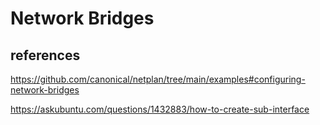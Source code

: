 # Network Bridges

## references

<https://github.com/canonical/netplan/tree/main/examples#configuring-network-bridges>

<https://askubuntu.com/questions/1432883/how-to-create-sub-interface>

